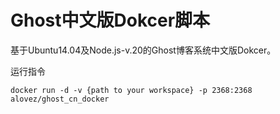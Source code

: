 # Ghost中文版Dokcer脚本

基于Ubuntu14.04及Node.js-v.20的Ghost博客系统中文版Dokcer。

运行指令

`docker run -d -v {path to your workspace} -p 2368:2368 alovez/ghost_cn_docker`